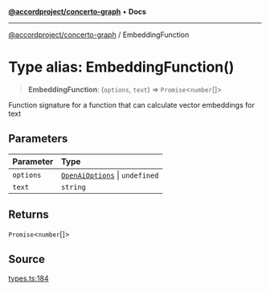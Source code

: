 [**@accordproject/concerto-graph**](../README.md) • **Docs**

***

[@accordproject/concerto-graph](../README.md) / EmbeddingFunction

# Type alias: EmbeddingFunction()

> **EmbeddingFunction**: (`options`, `text`) => `Promise`\<`number`[]\>

Function signature for a function that can calculate
vector embeddings for text

## Parameters

| Parameter | Type |
| :------ | :------ |
| `options` | [`OpenAiOptions`](OpenAiOptions.md) \| `undefined` |
| `text` | `string` |

## Returns

`Promise`\<`number`[]\>

## Source

[types.ts:184](https://github.com/accordproject/lab-concerto-graph/blob/91648e75986670e16261bbc19c4f75e2a4f3c3b8/src/types.ts#L184)
